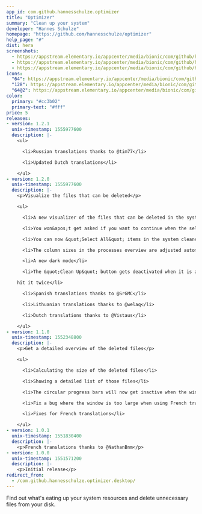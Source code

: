 ```yaml
---
app_id: com.github.hannesschulze.optimizer
title: "Optimizer"
summary: "Clean up your system"
developer: "Hannes Schulze"
homepage: "https://github.com/hannesschulze/optimizer"
help_page: "#"
dist: hera
screenshots:
  - https://appstream.elementary.io/appcenter/media/bionic/com/github/hannesschulze.optimizer/2FF5A62D3197DE4B7A7FE4BEF6DB9CDC/screenshots/image-1_orig.png
  - https://appstream.elementary.io/appcenter/media/bionic/com/github/hannesschulze.optimizer/2FF5A62D3197DE4B7A7FE4BEF6DB9CDC/screenshots/image-2_orig.png
  - https://appstream.elementary.io/appcenter/media/bionic/com/github/hannesschulze.optimizer/2FF5A62D3197DE4B7A7FE4BEF6DB9CDC/screenshots/image-3_orig.png
icons:
  "64": https://appstream.elementary.io/appcenter/media/bionic/com/github/hannesschulze.optimizer/2FF5A62D3197DE4B7A7FE4BEF6DB9CDC/icons/64x64/com.github.hannesschulze.optimizer_com.github.hannesschulze.optimizer.png
  "128": https://appstream.elementary.io/appcenter/media/bionic/com/github/hannesschulze.optimizer/2FF5A62D3197DE4B7A7FE4BEF6DB9CDC/icons/128x128/com.github.hannesschulze.optimizer_com.github.hannesschulze.optimizer.png
  "64@2": https://appstream.elementary.io/appcenter/media/bionic/com/github/hannesschulze.optimizer/2FF5A62D3197DE4B7A7FE4BEF6DB9CDC/icons/64x64@2/com.github.hannesschulze.optimizer_com.github.hannesschulze.optimizer.png
color:
  primary: "#cc3b02"
  primary-text: "#fff"
price: 5
releases:
- version: 1.2.1
  unix-timestamp: 1555977600
  description: |-
    <ul>

      <li>Russian translations thanks to @tim77</li>

      <li>Updated Dutch translations</li>

    </ul>
- version: 1.2.0
  unix-timestamp: 1555977600
  description: |-
    <p>Visualize the files that can be deleted</p>

    <ul>

      <li>A new visualizer of the files that can be deleted in the system cleaner</li>

      <li>You won&apos;t get asked if you want to continue when the selected directories are already empty</li>

      <li>You can now &quot;Select All&quot; items in the system cleaner</li>

      <li>The column sizes in the processes overview are adjusted automatically</li>

      <li>A new dark mode</li>

      <li>The &quot;Clean Up&quot; button gets deactivated when it is already in progress, so you don&apos;t accidentally

    hit it twice</li>

      <li>Spanish translations thanks to @SrGMC</li>

      <li>Lithuanian translations thanks to @welaq</li>

      <li>Dutch translations thanks to @Vistaus</li>

    </ul>
- version: 1.1.0
  unix-timestamp: 1552348800
  description: |-
    <p>Get a detailed overview of the deleted files</p>

    <ul>

      <li>Calculating the size of the deleted files</li>

      <li>Showing a detailed list of those files</li>

      <li>The circular progress bars will now get inactive when the window loses focus</li>

      <li>Fix a bug where the window is too large when using French translations</li>

      <li>Fixes for French translations</li>

    </ul>
- version: 1.0.1
  unix-timestamp: 1551830400
  description: |-
    <p>French translations thanks to @NathanBnm</p>
- version: 1.0.0
  unix-timestamp: 1551571200
  description: |-
    <p>Initial release</p>
redirect_from:
  - /com.github.hannesschulze.optimizer.desktop/
---
```


<p>Find out what&apos;s eating up your system resources and delete unnecessary files from your disk.</p>